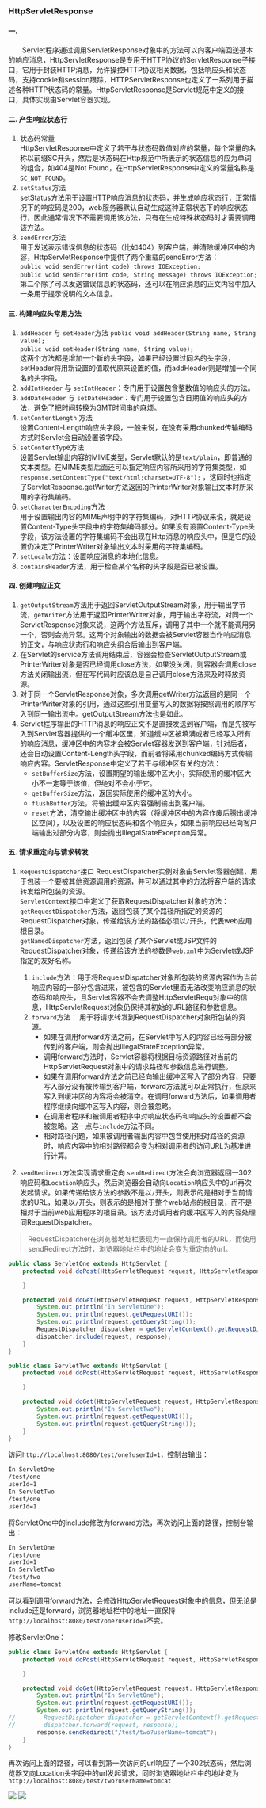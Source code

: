 ### HttpServletResponse
#### 一.
&emsp;&emsp;Servlet程序通过调用ServletResponse对象中的方法可以向客户端回送基本的响应消息，HttpServletResponse是专用于HTTP协议的ServletResponse子接口，它用于封装HTTP消息，允许操控HTTP协议相关数据，包括响应头和状态码，支持cookie和session跟踪，HTTPServletResponse也定义了一系列用于描述各种HTTP状态码的常量。HttpServletResponse是Servlet规范中定义的接口，具体实现由Servlet容器实现。
#### 二. 产生响应状态行
1. 状态码常量  
HttpServletResponse中定义了若干与状态码数值对应的常量，每个常量的名称以前缀SC开头，然后是状态码在Http规范中所表示的状态信息的应为单词的组合，如404是Not Found，在HttpServletResponse中定义的常量名称是`SC_NOT_FOUND`。
2. `setStatus`方法  
setStatus方法用于设置HTTP响应消息的状态码，并生成响应状态行，正常情况下的响应码是200，web服务器默认自动生成这种正常状态下的响应状态行，因此通常情况下不需要调用该方法，只有在生成特殊状态码时才需要调用该方法。
3. `sendError`方法  
用于发送表示错误信息的状态码（比如404）到客户端，并清除缓冲区中的内容，HttpServletResponse中提供了两个重载的sendError方法：  
`public void sendError(int code) throws IOException;`  
`public void sendError(int code, String message) throws IOException;`  
第二个除了可以发送错误信息的状态码，还可以在响应消息的正文内容中加入一条用于提示说明的文本信息。 

#### 三. 构建响应头常用方法
1. `addHeader` 与 `setHeader`方法
`public void addHeader(String name, String value);`  
`public void setHeader(String name, String value);`  
这两个方法都是增加一个新的头字段，如果已经设置过同名的头字段，setHeader将用新设置的值取代原来设置的值，而addHeader则是增加一个同名的头字段。
2. `addIntHeader` 与 `setIntHeader`：专门用于设置包含整数值的响应头的方法。
3. `addDateHeader` 与 `setDateHeader`：专门用于设置包含日期值的响应头的方法，避免了把时间转换为GMT时间串的麻烦。
4. `setContentLength` 方法  
设置Content-Length响应头字段，一般来说，在没有采用chunked传输编码方式时Servlet会自动设置该字段。
5. `setContentTyp`e方法  
设置Servlet输出内容的MIME类型，Servlet默认的是`text/plain`，即普通的文本类型。在MIME类型后面还可以指定响应内容所采用的字符集类型，如`response.setContentType("text/html;charset=UTF-8");` ，这同时也指定了ServletResponse.getWriter方法返回的PrinterWriter对象输出文本时所采用的字符集编码。
6. `setCharacterEncoding`方法  
用于设置输出内容的MIME声明中的字符集编码，对HTTP协议来说，就是设置Content-Type头字段中的字符集编码部分。如果没有设置Content-Type头字段，该方法设置的字符集编码不会出现在Http消息的响应头中，但是它的设置仍决定了PrinterWriter对象输出文本时采用的字符集编码。
7. `setLocale`方法：设置响应消息的本地化信息。
8. `containsHeader`方法，用于检查某个名称的头字段是否已被设置。

#### 四. 创建响应正文
1. `getOutputStream`方法用于返回ServletOutputStream对象，用于输出字节流，`getWriter`方法用于返回PrinterWriter对象，用于输出字符流，对同一个ServletResponse对象来说，这两个方法互斥，调用了其中一个就不能调用另一个，否则会抛异常。这两个对象输出的数据会被Servlet容器当作响应消息的正文，与响应状态行和响应头组合后输出到客户端。
2. 在Servlet的service方法调用结束后，容器会检查ServletOutputStream或PrinterWriter对象是否已经调用close方法，如果没关闭，则容器会调用close方法关闭输出流，但在写代码时应该总是自己调用close方法来及时释放资源。
3. 对于同一个ServletResponse对象，多次调用getWriter方法返回的是同一个PrinterWriter对象的引用，通过这些引用变量写入的数据将按照调用的顺序写入到同一输出流中。getOutputStream方法也是如此。
4. Servlet程序输出的HTTP消息的响应正文不是直接发送到客户端，而是先被写入到Servlet容器提供的一个缓冲区里，知道缓冲区被填满或者已经写入所有的响应消息，缓冲区中的内容才会被Servlet容器发送到客户端，针对后者，还会自动设置Content-Length头字段，而前者将采用chunked编码方式传输响应内容。ServletResponse中定义了若干与缓冲区有关的方法：    
    * `setBufferSize`方法，设置期望的输出缓冲区大小，实际使用的缓冲区大小不一定等于该值，但绝对不会小于它。
    * `getBufferSize`方法，返回实际使用的缓冲区的大小。
    * `flushBuffer`方法，将输出缓冲区内容强制输出到客户端。
    * `reset`方法，清空输出缓冲区中的内容（将缓冲区中的内容作废后腾出缓冲区空间），以及设置的响应状态码和各个响应头，如果当前响应已经向客户端输出过部分内容，则会抛出IllegalStateException异常。

#### 五. 请求重定向与请求转发
1. `RequestDispatcher`接口
RequestDispatcher实例对象由Servlet容器创建，用于包装一个要被其他资源调用的资源，并可以通过其中的方法将客户端的请求转发给所包装的资源。  
`ServletContext`接口中定义了获取RequestDispatcher对象的方法：  
`getRequestDispatcher`方法，返回包装了某个路径所指定的资源的RequestDispatcher对象，传递给该方法的路径必须以`/`开头，代表web应用根目录。   
`getNamedDispatcher`方法，返回包装了某个Servlet或JSP文件的RequestDispatcher对象，传递给该方法的参数是`web.xml`中为Servlet或JSP指定的友好名称。  
    1. `include`方法：用于将RequestDispatcher对象所包装的资源内容作为当前响应内容的一部分包含进来，被包含的Servlet里面无法改变响应消息的状态码和响应头，且Servlet容器不会去调整HttpServletRequ对象中的信息，HttpServletRequest对象仍保持其初始的URL路径和参数信息。  
    2. `forward`方法： 用于将请求转发到RequestDispatcher对象所包装的资源。  
        * 如果在调用forward方法之前，在Servlet中写入的内容已经有部分被传到的客户端，则会抛出IllegalStateException异常。
        * 调用forward方法时，Servlet容器将根据目标资源路径对当前的HttpServletRequest对象中的请求路径和参数信息进行调整。
        * 如果在调用forward方法之前已经向输出缓冲区写入了部分内容，只要写入部分没有被传输到客户端，forward方法就可以正常执行，但原来写入到缓冲区的内容将会被清空。在调用forward方法后，如果调用者程序继续向缓冲区写入内容，则会被忽略。
        * 在调用者程序和被调用者程序中对响应状态码和响应头的设置都不会被忽略。这一点与`include`方法不同。
        * 相对路径问题，如果被调用者输出内容中包含使用相对路径的资源时，响应内容中的相对路径都会变为相对调用者的访问URL为基准进行计算。   
    
2. `sendRedirect`方法实现请求重定向
`sendRedirect`方法会向浏览器返回一302响应码和`Location`响应头，然后浏览器会自动向`Location`响应头中的url再次发起请求。如果传递给该方法的参数不是以`/`开头，则表示的是相对于当前请求的URL，如果以`/`开头，则表示的是相对于整个web站点的根目录，而不是相对于当前web应用程序的根目录。该方法对调用者向缓冲区写入的内容处理同RequestDispatcher。

> RequestDispatcher在浏览器地址栏表现为一直保持调用者的URL，而使用sendRedirect方法时，浏览器地址栏中的地址会变为重定向的url。  

```java
public class ServletOne extends HttpServlet {
    protected void doPost(HttpServletRequest request, HttpServletResponse response) throws ServletException, IOException {

    }

    protected void doGet(HttpServletRequest request, HttpServletResponse response) throws ServletException, IOException {
        System.out.println("In ServletOne");
        System.out.println(request.getRequestURI());
        System.out.println(request.getQueryString());
        RequestDispatcher dispatcher = getServletContext().getRequestDispatcher("/test/two?userName=tomcat");
        dispatcher.include(request, response);
    }
}

public class ServletTwo extends HttpServlet {
    protected void doPost(HttpServletRequest request, HttpServletResponse response) throws ServletException, IOException {

    }

    protected void doGet(HttpServletRequest request, HttpServletResponse response) throws ServletException, IOException {
        System.out.println("In ServletTwo");
        System.out.println(request.getRequestURI());
        System.out.println(request.getQueryString());
    }
}
```
访问`http://localhost:8080/test/one?userId=1`，控制台输出：
```txt
In ServletOne
/test/one
userId=1
In ServletTwo
/test/one
userId=1
```

将ServletOne中的include修改为forward方法，再次访问上面的路径，控制台输出：
```txt
In ServletOne
/test/one
userId=1
In ServletTwo
/test/two
userName=tomcat
```
可以看到调用forward方法，会修改HttpServletRequest对象中的信息，但无论是include还是forward，浏览器地址栏中的地址一直保持`http://localhost:8080/test/one?userId=1`不变。

修改ServletOne：
```java
public class ServletOne extends HttpServlet {
    protected void doPost(HttpServletRequest request, HttpServletResponse response) throws ServletException, IOException {

    }

    protected void doGet(HttpServletRequest request, HttpServletResponse response) throws ServletException, IOException {
        System.out.println("In ServletOne");
        System.out.println(request.getRequestURI());
        System.out.println(request.getQueryString());
//        RequestDispatcher dispatcher = getServletContext().getRequestDispatcher("/test/two?userName=tomcat");
//        dispatcher.forward(request, response);
        response.sendRedirect("/test/two?userName=tomcat");
    }
}
```

再次访问上面的路径，可以看到第一次访问的url响应了一个302状态码，然后浏览器又向Location头字段中的url发起请求，同时浏览器地址栏中的地址变为`http://localhost:8080/test/two?userName=tomcat`

![](../imgs/2018-05-13_201616.png)
![](../imgs/I]IM43Z9DO3~PLPK7]4JA`V.png)